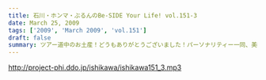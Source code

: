 ```yaml
---
title: 石川・ホンマ・ぶるんのBe-SIDE Your Life! vol.151-3
date: March 25, 2009
tags: ['2009', 'March 2009', 'vol.151']
draft: false
summary: ツアー道中のお土産！どうもありがとうございました！パーソナリティー一同、美味しくいただきまいした！ホンマさんはその痩身からは想像がつかないくらい食いまくりだったらしく・・・NAMAE
---
```


http://project-phi.ddo.jp/ishikawa/ishikawa151_3.mp3
